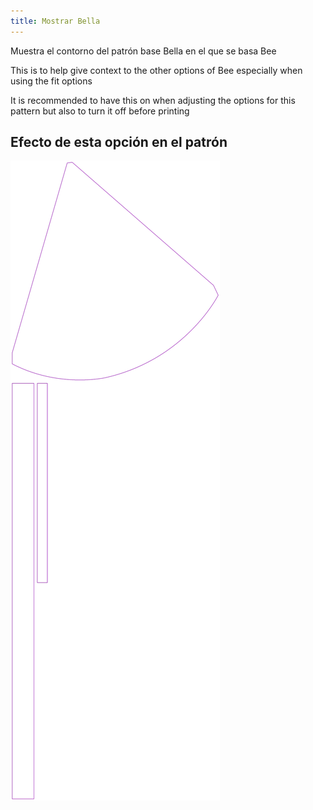 ```yaml
---
title: Mostrar Bella
---
```


Muestra el contorno del patrón base Bella en el que se basa Bee

This is to help give context to the other options of Bee especially when using the fit options

<Note>

It is recommended to have this on when adjusting the options for this pattern but also to turn it off before printing 

</Note>

## Efecto de esta opción en el patrón
![This image shows the effect of this option by superimposing several variants that have a different value for this option](bee_bellaguide_sample.svg "Effect of this option on the pattern")
